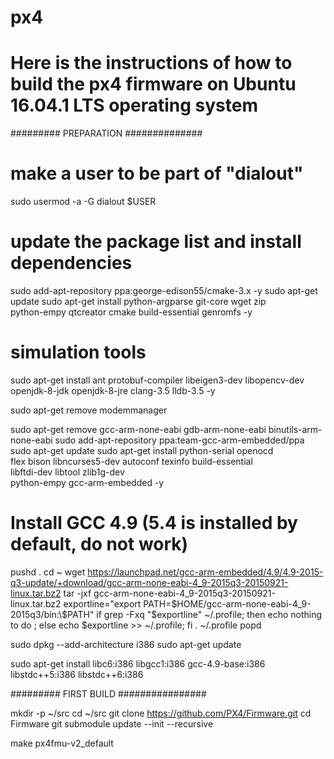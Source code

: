 # px4

# Here is the instructions of how to build the px4 firmware on Ubuntu 16.04.1 LTS operating system


######### PREPARATION ##############


# make a user to be part of "dialout"
sudo usermod -a -G dialout $USER

# update the package list and install dependencies
sudo add-apt-repository ppa:george-edison55/cmake-3.x -y
sudo apt-get update
sudo apt-get install python-argparse git-core wget zip \
    python-empy qtcreator cmake build-essential genromfs -y
# simulation tools
sudo apt-get install ant protobuf-compiler libeigen3-dev libopencv-dev openjdk-8-jdk openjdk-8-jre clang-3.5 lldb-3.5 -y

sudo apt-get remove modemmanager

sudo apt-get remove gcc-arm-none-eabi gdb-arm-none-eabi binutils-arm-none-eabi
sudo add-apt-repository ppa:team-gcc-arm-embedded/ppa
sudo apt-get update
sudo apt-get install python-serial openocd \
    flex bison libncurses5-dev autoconf texinfo build-essential \
    libftdi-dev libtool zlib1g-dev \
    python-empy gcc-arm-embedded -y

# Install GCC 4.9 (5.4 is installed by default, do not work)
pushd .
cd ~
wget https://launchpad.net/gcc-arm-embedded/4.9/4.9-2015-q3-update/+download/gcc-arm-none-eabi-4_9-2015q3-20150921-linux.tar.bz2
tar -jxf gcc-arm-none-eabi-4_9-2015q3-20150921-linux.tar.bz2
exportline="export PATH=$HOME/gcc-arm-none-eabi-4_9-2015q3/bin:\$PATH"
if grep -Fxq "$exportline" ~/.profile; then echo nothing to do ; else echo $exportline >> ~/.profile; fi
. ~/.profile
popd

sudo dpkg --add-architecture i386
sudo apt-get update

sudo apt-get install libc6:i386 libgcc1:i386 gcc-4.9-base:i386 libstdc++5:i386 libstdc++6:i386


######### FIRST BUILD ################

mkdir -p ~/src
cd ~/src
git clone https://github.com/PX4/Firmware.git
cd Firmware
git submodule update --init --recursive

make px4fmu-v2_default





